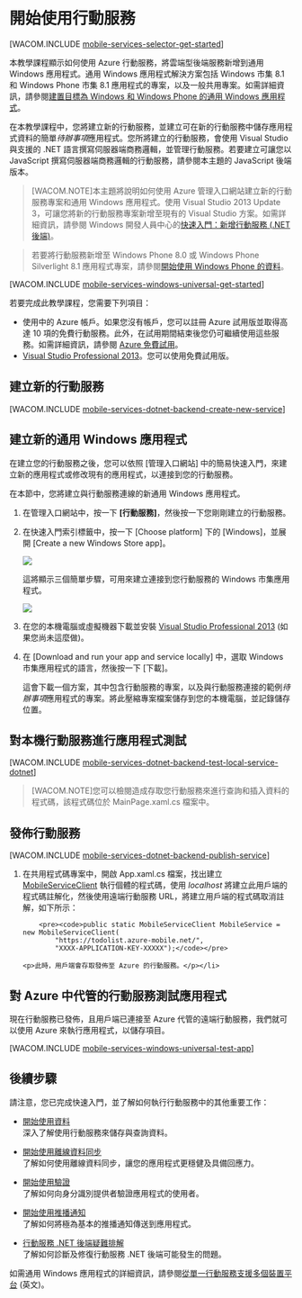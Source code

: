 <properties linkid="mobile-services-dotnet-backend-windows-store-dotnet-get-started" pageTitle="Get Started with Mobile Services for Windows Store apps | Mobile Dev Center" metaKeywords="" description="Follow this tutorial to get started using Azure Mobile Services for Windows Store development in C#, VB, or JavaScript. " metaCanonical="" services="mobile-services" documentationCenter="Mobile" title="Get started with Mobile Services" authors="glenga" solutions="" manager="" editor="" />

<tags ms.service="mobile-services" ms.workload="mobile" ms.tgt_pltfrm="mobile-windows-store" ms.devlang="dotnet" ms.topic="article" ms.date="08/18/2014" ms.author="glenga"></tags>

# <a name="getting-started"> </a>開始使用行動服務

[WACOM.INCLUDE [mobile-services-selector-get-started](../includes/mobile-services-selector-get-started.md)]

本教學課程顯示如何使用 Azure 行動服務，將雲端型後端服務新增到通用 Windows 應用程式。通用 Windows 應用程式解決方案包括 Windows 市集 8.1 和 Windows Phone 市集 8.1 應用程式的專案，以及一般共用專案。如需詳細資訊，請參閱[建置目標為 Windows 和 Windows Phone 的通用 Windows 應用程式](http://msdn.microsoft.com/zh-tw/library/windows/apps/xaml/dn609832.aspx)。

在本教學課程中，您將建立新的行動服務，並建立可在新的行動服務中儲存應用程式資料的簡單*待辦事項*應用程式。您所將建立的行動服務，會使用 Visual Studio 與支援的 .NET 語言撰寫伺服器端商務邏輯，並管理行動服務。若要建立可讓您以 JavaScript 撰寫伺服器端商務邏輯的行動服務，請參閱本主題的 JavaScript 後端版本。

> [WACOM.NOTE]本主題將說明如何使用 Azure 管理入口網站建立新的行動服務專案和通用 Windows 應用程式。使用 Visual Studio 2013 Update 3，可讓您將新的行動服務專案新增至現有的 Visual Studio 方案。如需詳細資訊，請參閱 Windows 開發人員中心的[快速入門：新增行動服務 (.NET 後端)](http://msdn.microsoft.com/zh-tw/library/windows/apps/dn629482.aspx)。

> 若要將行動服務新增至 Windows Phone 8.0 或 Windows Phone Silverlight 8.1 應用程式專案，請參閱[開始使用 Windows Phone 的資料](/zh-tw/documentation/articles/mobile-services-dotnet-backend-windows-phone-get-started-data)。

[WACOM.INCLUDE [mobile-services-windows-universal-get-started](../includes/mobile-services-windows-universal-get-started.md)]

若要完成此教學課程，您需要下列項目：

-   使用中的 Azure 帳戶。如果您沒有帳戶，您可以註冊 Azure 試用版並取得高達 10 項的免費行動服務。此外，在試用期間結束後您仍可繼續使用這些服務。如需詳細資訊，請參閱 [Azure 免費試用](http://www.windowsazure.com/zh-tw/pricing/free-trial/?WT.mc_id=A0E0E5C02&returnurl=http%3A%2F%2Fazure.microsoft.com%2Fzh-tw%2Fdocumentation%2Farticles%2Fmobile-services-javascript-backend-windows-store-javascript-get-started%2F)。
-   <a href="https://go.microsoft.com/fwLink/p/?LinkID=257546" target="_blank">Visual Studio Professional 2013</a>。您可以使用免費試用版。

## 建立新的行動服務

[WACOM.INCLUDE [mobile-services-dotnet-backend-create-new-service](../includes/mobile-services-dotnet-backend-create-new-service.md)]

## 建立新的通用 Windows 應用程式

在建立您的行動服務之後，您可以依照 [管理入口網站] 中的簡易快速入門，來建立新的應用程式或修改現有的應用程式，以連接到您的行動服務。

在本節中，您將建立與行動服務連線的新通用 Windows 應用程式。

1.  在管理入口網站中，按一下 **[行動服務]**，然後按一下您剛剛建立的行動服務。

2.  在快速入門索引標籤中，按一下 [Choose platform] 下的 [Windows]，並展開 [Create a new Windows Store app]。

    ![][6]

    這將顯示三個簡單步驟，可用來建立連接到您行動服務的 Windows 市集應用程式。

    ![][7]

3.  在您的本機電腦或虛擬機器下載並安裝 <a href="https://go.microsoft.com/fwLink/p/?LinkID=257546" target="_blank">Visual Studio Professional 2013</a> (如果您尚未這麼做)。

4.  在 [Download and run your app and service locally] 中，選取 Windows 市集應用程式的語言，然後按一下 [下載]。

    這會下載一個方案，其中包含行動服務的專案，以及與行動服務連接的範例*待辦事項*應用程式的專案。將此壓縮專案檔案儲存到您的本機電腦，並記錄儲存位置。

## 對本機行動服務進行應用程式測試

[WACOM.INCLUDE [mobile-services-dotnet-backend-test-local-service-dotnet](../includes/mobile-services-dotnet-backend-test-local-service-dotnet.md)]

> [WACOM.NOTE]您可以檢閱造成存取您行動服務來進行查詢和插入資料的程式碼，該程式碼位於 MainPage.xaml.cs 檔案中。

## 發佈行動服務

[WACOM.INCLUDE [mobile-services-dotnet-backend-publish-service](../includes/mobile-services-dotnet-backend-publish-service.md)]

<ol start="1">
<li><p>在共用程式碼專案中，開啟 App.xaml.cs 檔案，找出建立 <a href="http://msdn.microsoft.com/zh-tw/library/Windowsazure/microsoft.windowsazure.mobileservices.mobileserviceclient.aspx" target="_blank">MobileServiceClient</a> 執行個體的程式碼，使用 <em>localhost</em> 將建立此用戶端的程式碼註解化，然後使用遠端行動服務 URL，將建立用戶端的程式碼取消註解，如下所示：</p>

        <pre><code>public static MobileServiceClient MobileService = new MobileServiceClient(
            "https://todolist.azure-mobile.net/",
            "XXXX-APPLICATION-KEY-XXXXX");</code></pre>

	<p>此時，用戶端會存取發佈至 Azure 的行動服務。</p></li>
</ol>

## 對 Azure 中代管的行動服務測試應用程式

現在行動服務已發佈，且用戶端已連接至 Azure 代管的遠端行動服務，我們就可以使用 Azure 來執行應用程式，以儲存項目。

[WACOM.INCLUDE [mobile-services-windows-universal-test-app](../includes/mobile-services-windows-universal-test-app.md)]

## 後續步驟

請注意，您已完成快速入門，並了解如何執行行動服務中的其他重要工作：

-   [開始使用資料]
    <br/>深入了解使用行動服務來儲存與查詢資料。

-   [開始使用離線資料同步]
    <br/>了解如何使用離線資料同步，讓您的應用程式更穩健及具備回應力。

-   [開始使用驗證]
    <br/>了解如何向身分識別提供者驗證應用程式的使用者。

-   [開始使用推播通知]
    <br/>了解如何將極為基本的推播通知傳送到應用程式。

-   [行動服務 .NET 後端疑難排解]
    <br/> 了解如何診斷及修復行動服務 .NET 後端可能發生的問題。

如需通用 Windows 應用程式的詳細資訊，請參閱[從單一行動服務支援多個裝置平台](/zh-tw/documentation/articles/mobile-services-how-to-use-multiple-clients-single-service#shared-vs) (英文)。

<!-- Anchors. --> 
<!-- Images. --> 
<!-- URLs. -->

  [mobile-services-selector-get-started]: ../includes/mobile-services-selector-get-started.md
  [建置目標為 Windows 和 Windows Phone 的通用 Windows 應用程式]: http://msdn.microsoft.com/zh-tw/library/windows/apps/xaml/dn609832.aspx
  [快速入門：新增行動服務 (.NET 後端)]: http://msdn.microsoft.com/zh-tw/library/windows/apps/dn629482.aspx
  [開始使用 Windows Phone 的資料]: /zh-tw/documentation/articles/mobile-services-dotnet-backend-windows-phone-get-started-data
  [mobile-services-windows-universal-get-started]: ../includes/mobile-services-windows-universal-get-started.md
  [Azure 免費試用]: http://www.windowsazure.com/zh-tw/pricing/free-trial/?WT.mc_id=A0E0E5C02&returnurl=http%3A%2F%2Fazure.microsoft.com%2Fzh-tw%2Fdocumentation%2Farticles%2Fmobile-services-javascript-backend-windows-store-javascript-get-started%2F
  [Visual Studio Professional 2013]: https://go.microsoft.com/fwLink/p/?LinkID=257546
  [mobile-services-dotnet-backend-create-new-service]: ../includes/mobile-services-dotnet-backend-create-new-service.md
  [6]: ./media/mobile-services-dotnet-backend-windows-store-dotnet-get-started/mobile-portal-quickstart.png
  [7]: ./media/mobile-services-dotnet-backend-windows-store-dotnet-get-started/mobile-quickstart-steps.png
  [mobile-services-dotnet-backend-test-local-service-dotnet]: ../includes/mobile-services-dotnet-backend-test-local-service-dotnet.md
  [mobile-services-dotnet-backend-publish-service]: ../includes/mobile-services-dotnet-backend-publish-service.md
  [MobileServiceClient]: http://msdn.microsoft.com/zh-tw/library/Windowsazure/microsoft.windowsazure.mobileservices.mobileserviceclient.aspx
  [mobile-services-windows-universal-test-app]: ../includes/mobile-services-windows-universal-test-app.md
  [開始使用資料]: /zh-tw/documentation/articles/mobile-services-dotnet-backend-windows-store-dotnet-get-started-data
  [開始使用離線資料同步]: /zh-tw/documentation/articles/mobile-services-windows-store-dotnet-get-started-offline-data
  [開始使用驗證]: /zh-tw/documentation/articles/mobile-services-dotnet-backend-windows-store-dotnet-get-started-users
  [開始使用推播通知]: /zh-tw/documentation/articles/mobile-services-dotnet-backend-windows-store-dotnet-get-started-push
  [行動服務 .NET 後端疑難排解]: /zh-tw/documentation/articles/mobile-services-dotnet-backend-how-to-troubleshoot/
  [從單一行動服務支援多個裝置平台]: /zh-tw/documentation/articles/mobile-services-how-to-use-multiple-clients-single-service#shared-vs
